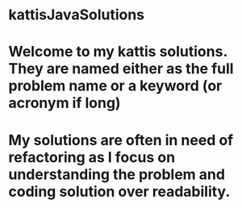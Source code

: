 # kattisJavaSolutions
# Welcome to my kattis solutions. They are named either as the full problem name or a keyword (or acronym if long)
# My solutions are often in need of refactoring as I focus on understanding the problem and coding solution over readability.
